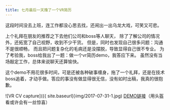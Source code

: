 ```yaml
---
title: 七月最后一天撸了一个VR简历
---
```

这段时间没去上班，连工作都没心思去找，还闹出一出乌龙大戏，可笑又可悲。

上个礼拜在朋友的推荐之下去他们公司和boss等人聊天，
除了了解公司的情况外，还拓宽了自己视野，收到不少干货。
但是，同时也发现自己很多问题：沟通不是很顺畅，
而且把问题复杂化的毛病还是没摆脱，导致显得自己很不专业。
为了考验我，boss给我出了一题：做一个vr简历demo，我答应下来。
虽然没有当场敲定工作，总体来说聊天还算愉快。

这个demo不用花很多时间，可是还被各种破事缠身，拖了一个礼拜，还是在技术boss追着，才动手做。答应的事没有做显得很无信，没有如时出稿，我真的很抱歉。

![VR CV capture]({{ site.baseurl}}img/2017-07-31-1.jpg)
[DEMO链接](https://wantobe.github.io/resume/#/vr)（用头盔看或许会有一丝惊喜）
